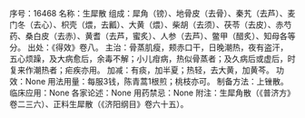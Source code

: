 序号：16468
名称：生犀散
组成：犀角（镑）、地骨皮（去骨）、秦艽（去芦）、麦门冬（去心）、枳壳（煨，去瓤）、大黄（煨）、柴胡（去须）、茯苓（去皮）、赤芍药、桑白皮（去赤）、黄耆（去芦，蜜炙）、人参（去芦）、鳖甲（醋炙）、知母各等分。
出处：《得效》卷八。
主治：骨蒸肌瘦，颊赤口干，日晚潮热，夜有盗汗，五心烦躁，及大病愈后，余毒不解；小儿疳病，热似骨蒸者；及久病后或虚后，时复来作潮热者；疟疾亦用。
加减：有痰，加半夏；热轻，去大黄，加黄芩。
功效：None
用法用量：每服3钱，陈青蒿1根煎；桃枝亦可。
制备方法：上锉散。
临床应用：None
各家论述：None
用药禁忌：None
附注：生犀角散（《普济方》卷二三六）、正料生犀散（《济阳纲目》卷六十五）。
